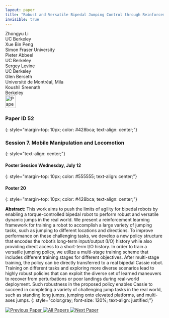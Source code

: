 ```yaml
---
layout: paper
title: "Robust and Versatile Bipedal Jumping Control through Reinforcement Learning"
invisible: true
---
```

<div class="paper-authors">
<div class="paper-author-box">
    <div class="paper-author-name">Zhongyu Li</div>
    <div class="paper-author-uni">UC Berkeley</div>
</div>
<div class="paper-author-box">
    <div class="paper-author-name">Xue Bin Peng</div>
    <div class="paper-author-uni">Simon Fraser University</div>
</div>
<div class="paper-author-box">
    <div class="paper-author-name">Pieter Abbeel</div>
    <div class="paper-author-uni">UC Berkeley</div>
</div>
<div class="paper-author-box">
    <div class="paper-author-name">Sergey Levine</div>
    <div class="paper-author-uni">UC Berkeley</div>
</div>
<div class="paper-author-box">
    <div class="paper-author-name">Glen Berseth</div>
    <div class="paper-author-uni">Université de Montréal, Mila</div>
</div>
<div class="paper-author-box">
    <div class="paper-author-name">Koushil Sreenath</div>
    <div class="paper-author-uni">Berkeley</div>
</div>

</div><div class="paper-pdf">
<div> <a href="http://www.roboticsproceedings.org/rss19/p052.pdf"><img src="{{ site.baseurl }}/images/paper_link.png" alt="Paper Website" width = "33"  height = "40"/></a> </div>
</div>

### Paper ID 52
{: style="margin-top: 10px; color: #428bca; text-align: center;"}

### Session 7. Mobile Manipulation and Locomotion
{: style="text-align: center;"}

#### Poster Session Wednesday, July 12
{: style="margin-top: 10px; color: #555555; text-align: center;"}

#### Poster 20
{: style="margin-top: 10px; color: #428bca; text-align: center;"}

<b style="color: black;">Abstract: </b>This work aims to push the limits of agility for bipedal robots by enabling a torque-controlled bipedal robot to perform robust and versatile dynamic jumps in the real world. We present a reinforcement learning framework for training a robot to accomplish a large variety of jumping tasks, such as jumping to different locations and directions. To improve performance on these challenging tasks, we develop a new policy structure that encodes the robot’s long-term input/output (I/O) history while also providing direct access to a short-term I/O history. In order to train a versatile jumping policy, we utilize a multi-stage training scheme that includes different training stages for different objectives. After multi-stage training, the policy can be directly transferred to a real bipedal Cassie robot. Training on different tasks and exploring more diverse scenarios lead to highly robust policies that can exploit the diverse set of learned maneuvers to recover from perturbations or poor landings during real-world deployment. Such robustness in the proposed policy enables Cassie to succeed in completing a variety of challenging jump tasks in the real world, such as standing long jumps, jumping onto elevated platforms, and multi-axes jumps.
{: style="color:gray; font-size: 120%; text-align: justified;"}


<div class="paper-menu">
<a href="{{ site.baseurl }}/program/papers/051/"> <img src="{{ site.baseurl }}/images/previous_paper_icon.png" alt="Previous Paper" title="Previous Paper"/> </a>
<a href="{{ site.baseurl }}/program/papers"><img src="{{ site.baseurl }}/images/overview_icon.png" alt="All Papers" title="All Papers"/> </a>
<a href="{{ site.baseurl }}/program/papers/053/"> <img src="{{ site.baseurl }}/images/next_paper_icon.png" alt="Next Paper" title="Next Paper"/> </a>

</div>
